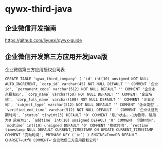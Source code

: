 # qywx-third-java

## 企业微信开发指南
https://github.com/liyuexi/qywx-guide

## 企业微信开发第三方应用开发java版

企业微信第三方应用授权公司表

```CREATE TABLE `qywx_third_company` (
 `id` int(10) unsigned NOT NULL AUTO_INCREMENT,
 `corp_id` varchar(45) NOT NULL DEFAULT '' COMMENT '企业id',
 `permanent_code` varchar(512) NOT NULL DEFAULT '' COMMENT '企业永久授权码',
 `corp_name` varchar(50) NOT NULL DEFAULT '' COMMENT '企业名称',
 `corp_full_name` varchar(100) NOT NULL DEFAULT '' COMMENT '企业全称',
 `subject_type` varchar(512) NOT NULL DEFAULT '' COMMENT '企业类型',
 `verified_end_time` varchar(512) NOT NULL DEFAULT '' COMMENT '企业认证到期时间',
 `status` tinyint(3) DEFAULT '0' COMMENT '账户状态，-1为删除，禁用为0 启用为1',
 `addtime` int(10) unsigned DEFAULT '0' COMMENT '创建时间',
 `modtime` int(10) unsigned DEFAULT '0' COMMENT '修改时间',
 `rectime` timestamp NULL DEFAULT CURRENT_TIMESTAMP ON UPDATE CURRENT_TIMESTAMP COMMENT '变动时间',
 PRIMARY KEY (`id`)
) ENGINE=InnoDB DEFAULT CHARSET=utf8 COMMENT='企业微信三方应用授权公司'```
